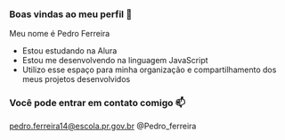 ### Boas vindas ao meu perfil 💙

Meu nome é Pedro Ferreira

- Estou estudando na Alura
- Estou me desenvolvendo na linguagem JavaScript
- Utilizo esse espaço para minha organização e compartilhamento dos meus projetos desenvolvidos

### Você pode entrar em contato comigo 📫

pedro.ferreira14@escola.pr.gov.br
@Pedro_ferreira
